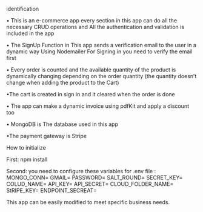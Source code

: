identification

• This is an e-commerce app every section in this app can do all the necessary CRUD operations and All the authentication and validation is included in the app

• The SignUp Function in This app sends a verification email to the user in a dynamic way Using Nodemailer For Signing in you need to verify the email first

• Every order is counted and the available quantity of the product is dynamically changing depending on the order quantity (the quantity doesn’t change when adding the product to the Cart)

•The cart is created in sign in and it cleared when the order is done

• The app can make a dynamic invoice using pdfKit and apply a discount too

• MongoDB is The database used in this app

•The payment gateway is Stripe

How to initialize

First: npm install

Second: you need to configure these variables for .env file : MONGO_CONN= GMAIL= PASSWORD= SALT_ROUND= SECRET_KEY= COLUD_NAME= API_KEY= API_SECRET= CLOUD_FOLDER_NAME= StRIPE_KEY= ENDPOINT_SECREAT=

This app can be easily modified to meet specific business needs.
